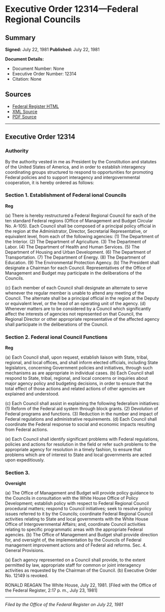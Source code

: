 # Executive Order 12314—Federal Regional Councils

## Summary

**Signed:** July 22, 1981
**Published:** July 22, 1981

**Document Details:**
- Document Number: None
- Executive Order Number: 12314
- Citation: None

## Sources
- [Federal Register HTML](https://www.presidency.ucsb.edu/documents/executive-order-12314-federal-regional-councils)
- [XML Source](None)
- [PDF Source](None)

---

## Executive Order 12314

### Authority

By the authority vested in me as President by the Constitution and statutes of the United States of America, and in order to establish interagency coordinating groups structured to respond to opportunities for promoting Federal policies and to support interagency and intergovernmental cooperation, it is hereby ordered as follows:
### Section 1. Establishment of Federal ional Councils

**Reg**

(a) There is hereby restructured a Federal Regional Council for each of the ten standard Federal regions (Office of Management and Budget Circular No. A-105). Each Council shall be composed of a principal policy official in the region at the Administrator, Director, Secretarial Representative, or equivalent level, from each of the following agencies:
    (1) The Department of the Interior.
    (2) The Department of Agriculture.
    (3) The Department of Labor.
    (4) The Department of Health and Human Services.
    (5) The Department of Housing and Urban Development.
    (6) The Department of Transportation.
    (7) The Department of Energy.
    (8) The Department of Education.
    (9) The Environmental Protection Agency.
(b) The President shall designate a Chairman for each Council. Representatives of the Office of Management and Budget may participate in the deliberations of the Councils.

(c) Each member of each Council shall designate an alternate to serve whenever the regular member is unable to attend any meeting of the Council. The alternate shall be a principal official in the region at the Deputy or equivalent level, or the head of an operating unit of the agency.
(d) Whenever matters are to be considered by a Council which significantly affect the interests of agencies not represented on that Council, the Regional Director or other appropriate representative of the affected agency shall participate in the deliberations of the Council.

### Section 2. Federal ional Council Functions

**Reg**

(a) Each Council shall, upon request, establish liaison with State, tribal, regional, and local offices, and shall inform elected officials, including State legislators, concerning Government policies and initiatives, through such mechanisms as are appropriate in individual cases.
(b) Each Council shall respond to State, tribal, regional, and local concerns or inquiries about major agency policy and budgeting decisions, in order to ensure that the total effect of those actions and related actions of other agencies are explained and understood.

(c) Each Council shall assist in explaining the following federalism initiatives:
    (1) Reform of the Federal aid system through block grants.
    (2) Devolution of Federal programs and functions.
    (3) Reduction in the number and impact of Federal regulations and administrative requirements.
(d) Each Council shall coordinate the Federal response to social and economic impacts resulting from Federal actions.

(e) Each Council shall identify significant problems with Federal regulations, policies and actions for resolution in the field or refer such problems to the appropriate agency for resolution in a timely fashion, to ensure that problems which are of interest to State and local governments are acted upon expeditiously.
### Section 3.

**Oversight**

(a) The Office of Management and Budget will provide policy guidance to the Councils in consultation with the White House Office of Policy Development; establish policy with respect to Federal Regional Council procedural matters; respond to Council initiatives; seek to resolve policy issues referred to it by the Councils; coordinate Federal Regional Council activities relating to State and local governments with the White House Office of Intergovernmental Affairs; and, coordinate Council activities relating to specific programmatic areas with the appropriate Federal agencies.
(b) The Office of Management and Budget shall provide direction for, and oversight of, the implementation by the Councils of Federal management improvement actions and of Federal aid reforms. Sec. 4. General Provisions.

(a) Each agency represented on a Council shall provide, to the extent permitted by law, appropriate staff for common or joint interagency activities as requested by the Chairman of the Council.
(b) Executive Order No. 12149 is revoked.

RONALD REAGAN
The White House,
July 22, 1981.
[Filed with the Office of the Federal Register, 2:17 p. m., July 23, 1981]

---

*Filed by the Office of the Federal Register on July 22, 1981*
